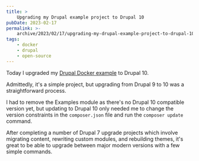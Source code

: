 ```yaml
---
title: >
    Upgrading my Drupal example project to Drupal 10
pubDate: 2023-02-17
permalink: >-
    archive/2023/02/17/upgrading-my-drupal-example-project-to-drupal-10
tags:
    - docker
    - drupal
    - open-source
---
```


Today I upgraded my [Drupal Docker example](https://github.com/opdavies/docker-examples/tree/main/drupal) to Drupal 10.

Admittedly, it's a simple project, but upgrading from Drupal 9 to 10 was a straightforward process.

I had to remove the Examples module as there's no Drupal 10 compatible version yet, but updating to Drupal 10 only needed me to change the version constraints in the `composer.json` file and run the `composer update` command.

After completing a number of Drupal 7 upgrade projects which involve migrating content, rewriting custom modules, and rebuilding themes, it's great to be able to upgrade between major modern versions with a few simple commands.
